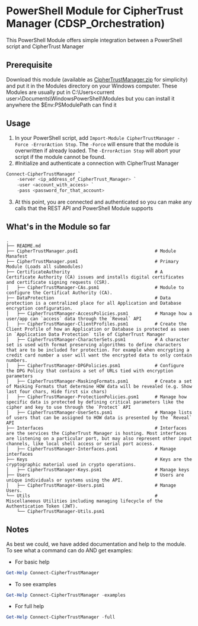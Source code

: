 # PowerShell Module for CipherTrust Manager (CDSP_Orchestration)
This PowerShell Module offers simple integration between a PowerShell script and CipherTrust Manager

## Prerequisite

Download this module (available as [CipherTrustManager.zip](CipherTrustManager.zip) for simplicity) and put it in the Modules directory on your Windows computer. These Modules are usually put in C:\Users\<current user>\Documents\WindowsPowerShell\Modules but you can install it anywhere the $Env:PSModulePath can find it


## Usage

1. In your PowerShell script, add `Import-Module CipherTrustManager -Force -ErrorAction Stop`. The `-Force` will ensure that the module is overwritten if already loaded. The `-ErrorAction Stop` will abort your script if the module cannot be found.
2. #Initialize and authenticate a connection with CipherTrust Manager

```powershell
Connect-CipherTrustManager `
    -server <ip_address_of_CipherTrust_Manager> `
    -user <account_with_access> `
    -pass <password_for_that_account>
```

3. At this point, you are connected and authenticated so you can make any calls that the REST API and PowerShell Module supports

## What's in the Module so far

    .
    ├── README.md              
    ├── CipherTrustManager.psd1                             # Module Manafest
    ├── CipherTrustManager.psm1                             # Primary Module (Loads all submodules)
    ├── CertificateAuthority                                # A Certificate Authority (CA) issues and installs digital certificates and certificate signing requests (CSR).
    │   ├── CipherTrustManager-CAs.psm1                     # Module to configure the Certificat Authority (CA).    
    ├── DataProtection                                      # Data protection is a centralized place for all Application and Database encryption configuration.
    │   ├── CipherTrustManager-AccessPolicies.psm1          # Manage how a user/app can `access` data through the `Reveal` API
    │   ├── CipherTrustManager-ClientProfiles.psm1          # Create the Client Profile of how an Application or Database is protected as seen in `Application Data Protection` tile of CipherTrust Manager
    │   ├── CipherTrustManager-CharacterSets.psm1           # A character set is used with format preserving algorithms to define characters that are to be included for protection. For example when encrypting a credit card number a user will want the encrypted data to only contain numbers.
    │   ├── CipherTrustManager-DPGPolicies.psm1             # Configure the DPG Policy that contains a set of URLs tied with encryption parameters
    │   ├── CipherTrustManager-MaskingFormats.psm1          # Create a set of Masking Formats that determine HOW data will be revealed (e.g. Show last four chars, Hide first six chars)
    │   ├── CipherTrustManager-ProtectionPolicies.psm1      # Manage how specific data is protected by defining critical parameters like the cipher and key to use through the `Protect` API
    │   ├── CipherTrustManager-UserSets.psm1                # Manage lists of users that can be assigned to HOW data is presented by the `Reveal` API
    ├── Interfaces                                          # Interfaces are the services the CipherTrust Manager is hosting. Most interfaces are listening on a particular port, but may also represent other input channels, like local shell access or serial port access.
    │   ├── CipherTrustManager-Interfaces.psm1              # Manage interfaces
    ├── Keys                                                # Keys are the cryptographic material used in crypto operations.
    │   ├── CipherTrustManager-Keys.psm1                    # Manage keys
    ├── Users                                               # Users are unique individuals or systems using the API.
    │   ├── CipherTrustManager-Users.psm1                   # Manage Users.
    └── Utils                                               # Miscellaneous Utilities including managing lifecycle of the Authentication Token (JWT).
        └── CipherTrustManager-Utils.psm1                   

## Notes
As best we could, we have added documentation and help to the module. To see what a command can do AND get examples:

* For basic help
  
```powershell
Get-Help Connect-CipherTrustManager
```

* To see examples

```powershell
Get-Help Connect-CipherTrustManager -examples
```

* For full help

```powershell
Get-Help Connect-CipherTrustManager -full
```



